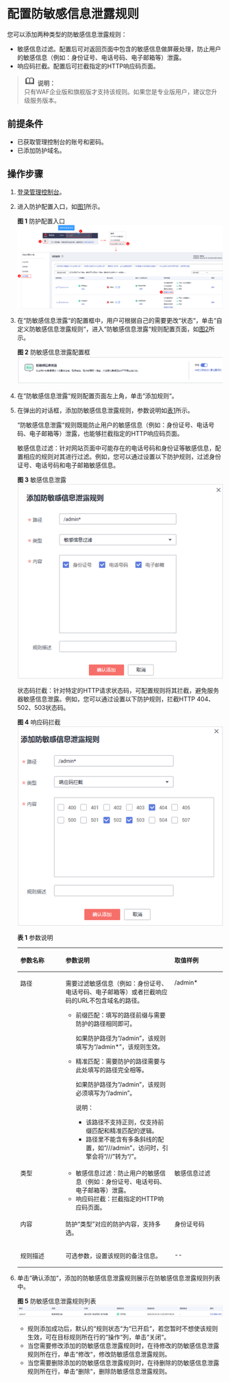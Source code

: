 # 配置防敏感信息泄露规则<a name="waf_01_0054"></a>

您可以添加两种类型的防敏感信息泄露规则：

-   敏感信息过滤。配置后可对返回页面中包含的敏感信息做屏蔽处理，防止用户的敏感信息（例如：身份证号、电话号码、电子邮箱等）泄露。
-   响应码拦截。配置后可拦截指定的HTTP响应码页面。

>![](public_sys-resources/icon-note.gif) **说明：**   
>只有WAF企业版和旗舰版才支持该规则。如果您是专业版用户，建议您升级服务版本。  

## 前提条件<a name="section652119555377"></a>

-   已获取管理控制台的账号和密码。
-   已添加防护域名。

## 操作步骤<a name="section27954597372"></a>

1.  [登录管理控制台](https://console.huaweicloud.com/?locale=zh-cn)。
2.  进入防护配置入口，如[图1](#zh-cn_topic_0110861309_fig089771664710)所示。

    **图 1**  防护配置入口<a name="zh-cn_topic_0110861309_fig089771664710"></a>  
    ![](figures/防护配置入口.png "防护配置入口")

3.  在“防敏感信息泄露“的配置框中，用户可根据自己的需要更改“状态“，单击“自定义防敏感信息泄露规则“，进入“防敏感信息泄露“规则配置页面，如[图2](#fig1257034345115)所示。

    **图 2**  防敏感信息泄露配置框<a name="fig1257034345115"></a>  
    ![](figures/防敏感信息泄露配置框.png "防敏感信息泄露配置框")

4.  在“防敏感信息泄露“规则配置页面左上角，单击“添加规则“。
5.  在弹出的对话框，添加防敏感信息泄露规则，参数说明如[表1](#table242612276178)所示。

    “防敏感信息泄露“规则既能防止用户的敏感信息（例如：身份证号、电话号码、电子邮箱等）泄露，也能够拦截指定的HTTP响应码页面。

    敏感信息过滤：针对网站页面中可能存在的电话号码和身份证等敏感信息，配置相应的规则对其进行过滤。例如，您可以通过设置以下防护规则，过滤身份证号、电话号码和电子邮箱敏感信息。

    **图 3**  敏感信息泄露<a name="fig1077215502209"></a>  
    ![](figures/敏感信息泄露.png "敏感信息泄露")

    状态码拦截：针对特定的HTTP请求状态码，可配置规则将其拦截，避免服务器敏感信息泄露。例如，您可以通过设置以下防护规则，拦截HTTP 404、502、503状态码。

    **图 4**  响应码拦截<a name="fig134221027101710"></a>  
    ![](figures/响应码拦截.png "响应码拦截")

    **表 1**  参数说明

    <a name="table242612276178"></a>
    <table><thead align="left"><tr id="row1942310273174"><th class="cellrowborder" valign="top" width="22%" id="mcps1.2.4.1.1"><p id="p442272791715"><a name="p442272791715"></a><a name="p442272791715"></a>参数名称</p>
    </th>
    <th class="cellrowborder" valign="top" width="53%" id="mcps1.2.4.1.2"><p id="p11422152716173"><a name="p11422152716173"></a><a name="p11422152716173"></a>参数说明</p>
    </th>
    <th class="cellrowborder" valign="top" width="25%" id="mcps1.2.4.1.3"><p id="p2042342741712"><a name="p2042342741712"></a><a name="p2042342741712"></a>取值样例</p>
    </th>
    </tr>
    </thead>
    <tbody><tr id="row10424132716173"><td class="cellrowborder" valign="top" width="22%" headers="mcps1.2.4.1.1 "><p id="p14234277175"><a name="p14234277175"></a><a name="p14234277175"></a>路径</p>
    </td>
    <td class="cellrowborder" valign="top" width="53%" headers="mcps1.2.4.1.2 "><p id="p10423727181714"><a name="p10423727181714"></a><a name="p10423727181714"></a>需要过滤敏感信息（例如：身份证号、电话号码、电子邮箱等）或者拦截响应码的URL不包含域名的路径。</p>
    <a name="ul942442781712"></a><a name="ul942442781712"></a><ul id="ul942442781712"><li>前缀匹配：填写的路径前缀与需要防护的路径相同即可。<p id="p142382711175"><a name="p142382711175"></a><a name="p142382711175"></a>如果防护路径为<span class="parmvalue" id="parmvalue1842318278172"><a name="parmvalue1842318278172"></a><a name="parmvalue1842318278172"></a>“/admin”</span>，该规则填写为<span class="parmvalue" id="parmvalue4423132715178"><a name="parmvalue4423132715178"></a><a name="parmvalue4423132715178"></a>“/admin*”</span>，该规则生效。</p>
    </li><li>精准匹配：需要防护的路径需要与此处填写的路径完全相等。<p id="p1342332720176"><a name="p1342332720176"></a><a name="p1342332720176"></a>如果防护路径为<span class="parmvalue" id="parmvalue842342719177"><a name="parmvalue842342719177"></a><a name="parmvalue842342719177"></a>“/admin”</span>，该规则必须填写为<span class="parmvalue" id="parmvalue114231927151715"><a name="parmvalue114231927151715"></a><a name="parmvalue114231927151715"></a>“/admin”</span>。</p>
    <div class="note" id="note34241427111715"><a name="note34241427111715"></a><a name="note34241427111715"></a><span class="notetitle"> 说明： </span><div class="notebody"><a name="ul0424152720171"></a><a name="ul0424152720171"></a><ul id="ul0424152720171"><li>该路径不支持正则，仅支持前缀匹配和精准匹配的逻辑。</li><li>路径里不能含有多条斜线的配置，如<span class="parmvalue" id="parmvalue114241727171715"><a name="parmvalue114241727171715"></a><a name="parmvalue114241727171715"></a>“///admin”</span>，访问时，引擎会将<span class="parmvalue" id="parmvalue142482714176"><a name="parmvalue142482714176"></a><a name="parmvalue142482714176"></a>“///”</span>转为<span class="parmvalue" id="parmvalue6424102720178"><a name="parmvalue6424102720178"></a><a name="parmvalue6424102720178"></a>“/”</span>。</li></ul>
    </div></div>
    </li></ul>
    </td>
    <td class="cellrowborder" valign="top" width="25%" headers="mcps1.2.4.1.3 "><p id="p19424427151715"><a name="p19424427151715"></a><a name="p19424427151715"></a>/admin*</p>
    </td>
    </tr>
    <tr id="row184251827121714"><td class="cellrowborder" valign="top" width="22%" headers="mcps1.2.4.1.1 "><p id="p16424152741715"><a name="p16424152741715"></a><a name="p16424152741715"></a>类型</p>
    </td>
    <td class="cellrowborder" valign="top" width="53%" headers="mcps1.2.4.1.2 "><a name="ul1442582716174"></a><a name="ul1442582716174"></a><ul id="ul1442582716174"><li>敏感信息过滤：防止用户的敏感信息（例如：身份证号、电话号码、电子邮箱等）泄露。</li><li>响应码拦截：拦截指定的HTTP响应码页面。</li></ul>
    </td>
    <td class="cellrowborder" valign="top" width="25%" headers="mcps1.2.4.1.3 "><p id="p194251127181716"><a name="p194251127181716"></a><a name="p194251127181716"></a>敏感信息过滤</p>
    </td>
    </tr>
    <tr id="row1426162712179"><td class="cellrowborder" valign="top" width="22%" headers="mcps1.2.4.1.1 "><p id="p6425112716174"><a name="p6425112716174"></a><a name="p6425112716174"></a>内容</p>
    </td>
    <td class="cellrowborder" valign="top" width="53%" headers="mcps1.2.4.1.2 "><p id="p10426127101719"><a name="p10426127101719"></a><a name="p10426127101719"></a>防护<span class="parmname" id="parmname1042652710179"><a name="parmname1042652710179"></a><a name="parmname1042652710179"></a>“类型”</span>对应的防护内容，支持多选。</p>
    </td>
    <td class="cellrowborder" valign="top" width="25%" headers="mcps1.2.4.1.3 "><p id="p442618274171"><a name="p442618274171"></a><a name="p442618274171"></a>身份证号码</p>
    </td>
    </tr>
    <tr id="row19426192771717"><td class="cellrowborder" valign="top" width="22%" headers="mcps1.2.4.1.1 "><p id="p1742612791716"><a name="p1742612791716"></a><a name="p1742612791716"></a>规则描述</p>
    </td>
    <td class="cellrowborder" valign="top" width="53%" headers="mcps1.2.4.1.2 "><p id="p16426162771718"><a name="p16426162771718"></a><a name="p16426162771718"></a>可选参数，设置该规则的备注信息。</p>
    </td>
    <td class="cellrowborder" valign="top" width="25%" headers="mcps1.2.4.1.3 "><p id="p4426152741714"><a name="p4426152741714"></a><a name="p4426152741714"></a>--</p>
    </td>
    </tr>
    </tbody>
    </table>

6.  单击“确认添加“，添加的防敏感信息泄露规则展示在防敏感信息泄露规则列表中。

    **图 5**  防敏感信息泄露规则列表<a name="fig18170164191"></a>  
    ![](figures/防敏感信息泄露规则列表.png "防敏感信息泄露规则列表")

    -   规则添加成功后，默认的“规则状态“为“已开启“，若您暂时不想使该规则生效，可在目标规则所在行的“操作“列，单击“关闭“。
    -   当您需要修改添加的防敏感信息泄露规则时，在待修改的防敏感信息泄露规则所在行，单击“修改“，修改防敏感信息泄露规则。
    -   当您需要删除添加的防敏感信息泄露规则时，在待删除的防敏感信息泄露规则所在行，单击“删除“，删除防敏感信息泄露规则。


